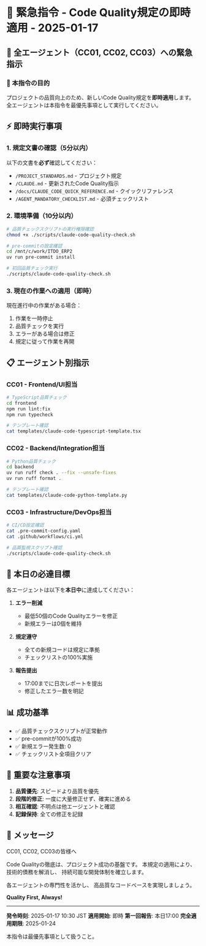 # 🚨 緊急指令 - Code Quality規定の即時適用 - 2025-01-17

## 📢 全エージェント（CC01, CC02, CC03）への緊急指示

### 🎯 本指令の目的
プロジェクトの品質向上のため、新しいCode Quality規定を**即時適用**します。
全エージェントは本指令を最優先事項として実行してください。

## ⚡ 即時実行事項

### 1. 規定文書の確認（5分以内）
以下の文書を**必ず**確認してください：
- `/PROJECT_STANDARDS.md` - プロジェクト規定
- `/CLAUDE.md` - 更新されたCode Quality指示
- `/docs/CLAUDE_CODE_QUICK_REFERENCE.md` - クイックリファレンス
- `/AGENT_MANDATORY_CHECKLIST.md` - 必須チェックリスト

### 2. 環境準備（10分以内）
```bash
# 品質チェックスクリプトの実行権限確認
chmod +x ./scripts/claude-code-quality-check.sh

# pre-commitの設定確認
cd /mnt/c/work/ITDO_ERP2
uv run pre-commit install

# 初回品質チェック実行
./scripts/claude-code-quality-check.sh
```

### 3. 現在の作業への適用（即時）
現在進行中の作業がある場合：
1. 作業を一時停止
2. 品質チェックを実行
3. エラーがある場合は修正
4. 規定に従って作業を再開

## 📋 エージェント別指示

### CC01 - Frontend/UI担当
```bash
# TypeScript品質チェック
cd frontend
npm run lint:fix
npm run typecheck

# テンプレート確認
cat templates/claude-code-typescript-template.tsx
```

### CC02 - Backend/Integration担当
```bash
# Python品質チェック
cd backend
uv run ruff check . --fix --unsafe-fixes
uv run ruff format .

# テンプレート確認
cat templates/claude-code-python-template.py
```

### CC03 - Infrastructure/DevOps担当
```bash
# CI/CD設定確認
cat .pre-commit-config.yaml
cat .github/workflows/ci.yml

# 品質監視スクリプト確認
./scripts/claude-code-quality-check.sh
```

## 🎯 本日の必達目標

各エージェントは以下を**本日中**に達成してください：

1. **エラー削減**
   - 最低50個のCode Qualityエラーを修正
   - 新規エラーは0個を維持

2. **規定遵守**
   - 全ての新規コードは規定に準拠
   - チェックリストの100%実施

3. **報告提出**
   - 17:00までに日次レポートを提出
   - 修正したエラー数を明記

## 📊 成功基準

- ✅ 品質チェックスクリプトが正常動作
- ✅ pre-commitが100%成功
- ✅ 新規エラー発生数: 0
- ✅ チェックリスト全項目クリア

## 🚨 重要な注意事項

1. **品質優先**: スピードより品質を優先
2. **段階的修正**: 一度に大量修正せず、確実に進める
3. **相互確認**: 不明点は他エージェントと確認
4. **記録保持**: 全ての修正を記録

## 💪 メッセージ

CC01, CC02, CC03の皆様へ

Code Qualityの徹底は、プロジェクト成功の基盤です。
本規定の適用により、技術的債務を解消し、
持続可能な開発体制を確立します。

各エージェントの専門性を活かし、
高品質なコードベースを実現しましょう。

**Quality First, Always!**

---

**発令時刻**: 2025-01-17 10:30 JST
**適用開始**: 即時
**第一回報告**: 本日17:00
**完全適用期限**: 2025-01-24

本指令は最優先事項として扱うこと。